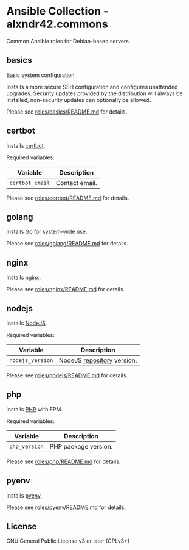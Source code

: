 # Ansible Collection - alxndr42.commons

Common Ansible roles for Debian-based servers.

## basics

Basic system configuration.

Installs a more secure SSH configuration and configures unattended upgrades.
Security updates provided by the distribution will always be installed,
non-security updates can optionally be allowed.

Please see [roles/basics/README.md](roles/basics/README.md) for details.

## certbot

Installs [certbot](https://eff-certbot.readthedocs.io/).

Required variables:

| Variable | Description |
| --- | --- |
| `certbot_email` | Contact email. |

Please see [roles/certbot/README.md](roles/certbot/README.md) for details.

## golang

Installs [Go][] for system-wide use.

[go]: https://go.dev/

Please see [roles/golang/README.md](roles/golang/README.md) for details.

## nginx

Installs [nginx](https://nginx.org/docs/).

Please see [roles/nginx/README.md](roles/nginx/README.md) for details.

## nodejs

Installs [NodeJS](https://nodejs.org/).

Required variables:

| Variable | Description |
| --- | --- |
| `nodejs_version` | NodeJS [repository](https://github.com/nodesource/distributions#installation-instructions) version. |

Please see [roles/nodejs/README.md](roles/nodejs/README.md) for details.

## php

Installs [PHP](https://www.php.net/) with FPM.

Required variables:

| Variable | Description |
| --- | --- |
| `php_version` | PHP package version. |

Please see [roles/php/README.md](roles/php/README.md) for details.

## pyenv

Installs [pyenv](https://github.com/pyenv/pyenv).

Please see [roles/pyenv/README.md](roles/pyenv/README.md) for details.

## License

GNU General Public License v3 or later (GPLv3+)
